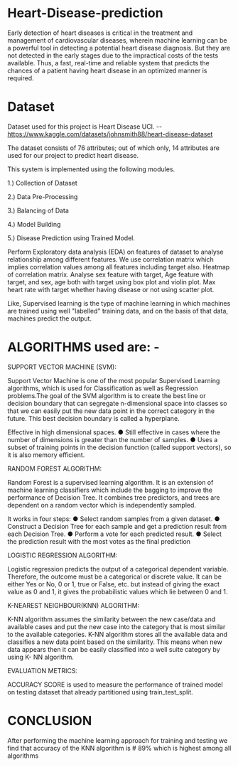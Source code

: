 # Heart-Disease-prediction

Early detection of heart diseases is critical in the treatment and management of cardiovascular diseases, wherein machine learning can be a powerful tool in detecting a potential heart disease diagnosis. But they are not detected in the early stages due to the impractical costs of the tests available. Thus, a fast, real-time and reliable system that predicts the chances of a patient having heart disease in an optimized manner is required. 

# Dataset 
Dataset used for this project is Heart Disease UCI. -- https://www.kaggle.com/datasets/johnsmith88/heart-disease-dataset

The dataset consists of 76 attributes; out of which only, 14 attributes are used for our project to predict heart disease.

This system is implemented using the following modules. 

1.) Collection of Dataset 

2.) Data Pre-Processing 

3.) Balancing of Data 

4.) Model Building

5.) Disease Prediction using Trained Model.

Perform Exploratory data analysis (EDA) on features of dataset to analyse relationship among different features. We use correlation matrix which implies correlation values among all features including target also. Heatmap of correlation matrix. Analyse sex feature with target, Age feature with target, and sex, age both with target using box plot and violin plot. Max heart rate with target whether having disease or not using scatter plot.

Like, Supervised learning is the type of machine learning in which machines are trained using well "labelled" training data, and on the basis of that data, machines predict the output. 

# ALGORITHMS used are: -  

SUPPORT VECTOR MACHINE (SVM): 

Support Vector Machine is one of the most popular Supervised Learning algorithms, which is used for Classification as well as Regression problems.The goal of the SVM algorithm is to create the best line or decision boundary that can segregate n-dimensional space into classes so that we can easily put the new data point in the correct category in the future. This best decision boundary is called a hyperplane.

Effective in high dimensional spaces. ● Still effective in cases where the number of dimensions is greater than the number of samples. ● Uses a subset of training points in the decision function (called support vectors), so it is also memory efficient. 

RANDOM FOREST ALGORITHM:

Random Forest is a supervised learning algorithm. It is an extension of machine learning classifiers which include the bagging to improve the performance of Decision Tree. It combines tree predictors, and trees are dependent on a random vector which is independently sampled.

It works in four steps: 
● Select random samples from a given dataset. 
● Construct a Decision Tree for each sample and get a prediction result from each Decision Tree. 
● Perform a vote for each predicted result. 
● Select the prediction result with the most votes as the final prediction


LOGISTIC REGRESSION ALGORITHM:

Logistic regression predicts the output of a categorical dependent variable. Therefore, the outcome must be a categorical or discrete value. It can be either Yes or No, 0 or 1, true or False, etc. but instead of giving the exact value as 0 and 1, it gives the probabilistic values which lie between 0 and 1.

K-NEAREST NEIGHBOUR(KNN) ALGORITHM:

K-NN algorithm assumes the similarity between the new case/data and available cases and put the new case into the category that is most similar to the available categories.
K-NN algorithm stores all the available data and classifies a new data point based on the similarity. This means when new data appears then it can be easily classified into a well suite category by using K- NN algorithm.

EVALUATION METRICS:

ACCURACY SCORE is used to measure the performance of trained model on testing dataset that already partitioned using train_test_split.

# CONCLUSION
After performing the machine learning approach for training and testing we find that accuracy of the KNN algorithm is # 89% 
which is highest among all algorithms




